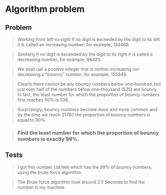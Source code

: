 # Algorithm problem

## Problem

> Working from left-to-right if no digit is exceeded by the digit to its left it is called an increasing number; for example, 134468.

>Similarly if no digit is exceeded by the digit to its right it is called a decreasing number; for example, 66420.

>We shall call a positive integer that is neither increasing nor decreasing a "bouncy" number; for example, 155349.

>Clearly there cannot be any bouncy numbers below one-hundred, but just over half of the numbers below one-thousand (525) are bouncy. In fact, the least number for which the proportion of bouncy numbers first reaches 50% is 538.

>Surprisingly, bouncy numbers become more and more common and by the time we reach 21780 the proportion of bouncy numbers is equal to 90%.

>### Find the least number for which the proportion of bouncy numbers is exactly 99%.

## Tests

>I got this number ```1587000``` which has the 99% of bouncy numbers, using the brute force algorithm.

>The Brute force algorithm took around 2.5 Seconds to find the number in my machine.


